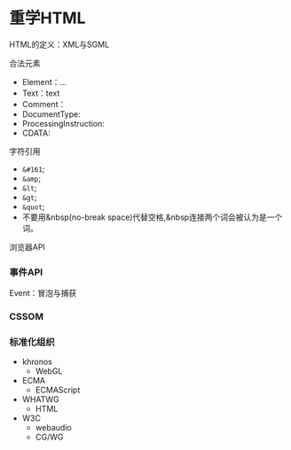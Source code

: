 # 重学HTML

HTML的定义：XML与SGML

合法元素

+ Element：<tagname>...</tagname>
+ Text：text
+ Comment： <!-- comments-->
+ DocumentType:<!Doctype html>
+ ProcessingInstruction:<?a 1?>
+ CDATA:<![CDATA[]]>

字符引用

+ `&#161`;
+ `&amp`;
+ `&lt`;
+ `&gt`;
+ `&quot`;
+ 不要用&nbsp(no-break space)代替空格,&nbsp连接两个词会被认为是一个词。

浏览器API



### 事件API

 Event：冒泡与捕获



### CSSOM



### 标准化组织

+ khronos
  + WebGL
+ ECMA
  + ECMAScript
+ WHATWG
  + HTML
+ W3C
  + webaudio
  + CG/WG